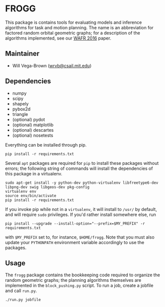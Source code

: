 # FROGG

This package is contains tools for evaluating models and inference algorithms
for task and motion planning. The name is an abbreviation for factored random
orbital geometric graphs; for a description of the algorithms implemented, see
our [WAFR 2016](todo) paper.

## Maintainer
- Will Vega-Brown (wrvb@csail.mit.edu)

## Dependencies
- numpy
- scipy
- shapely
- pybox2d
- triangle
- (optional) pydot
- (optional) matplotlib
- (optional) descartes
- (optional) nosetests


Everything can be installed through pip.
```
pip install -r requirements.txt
```
Several `apt` packages are required for `pip` to install these packages without
errors; the following string of commands will install the dependencies of
this package in a virtualenv.
```
sudo apt-get install -y python-dev python-virtualenv libfreetype6-dev libpng-dev swig libgeos-dev pkg-config
virtualenv env
source env/bin/activate
pip install -r requirements.txt
```

If you invoke pip while not in a `virtualenv`, it will install to `/usr/` by
default, and will require `sudo` privileges. If you'd rather install somewhere
else, run
```
pip install --upgrade --install-option="--prefix=$MY_PREFIX" -r requirements.txt
```
with `$MY_PREFIX` set to, for instance, `$HOME/frogg`. Note that you must also
update your `PYTHONPATH` environment variable accordingly to use the packages.

## Usage 

The `frogg` package contains the bookkeeping code required to organize the
random geometric graphs; the planning algorithms themselves are implemented in
the `block_pushing.py` script. To run a job, create a jobfile and call `run.py`.
```
./run.py jobfile
```

